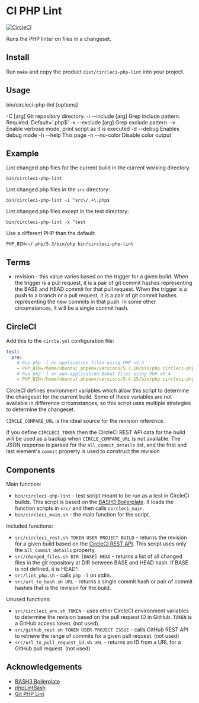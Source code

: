 # CI PHP Lint

[![CircleCI](https://circleci.com/gh/bangpound/ci-php-lint.svg?style=svg&circle-token=254a04057054e9674d8968f090fdac9930cf72b6)](https://circleci.com/gh/bangpound/ci-php-lint)

Runs the PHP linter on files in a changeset.

Install
-------

Run `make` and copy the product `dist/circleci-php-lint` into your project.

Usage
-----

bin/circleci-php-lint [options]

  -C           [arg] Git repository directory.
  -i --include [arg] Grep include pattern. Required. Default='\.php$'
  -x --exclude [arg] Grep exclude pattern.
  -v                 Enable verbose mode, print script as it is executed
  -d --debug         Enables debug mode
  -h --help          This page
  -n --no-color      Disable color output



Example
-------

Lint changed php files for the current build in the current working
directory.

```
bin/circleci-php-lint
```

Lint changed php files in the `src` directory:

```
bin/circleci-php-lint -i ^src\/.+\.php$
```

Lint changed php files except in the test directory:

```
bin/circleci-php-lint -x ^test
```

Use a different PHP than the default:

```
PHP_BIN=~/.php/5.3/bin/php bin/circleci-php-lint
```

## Terms

* revision - this value varies based on the trigger for a given build.
  When the trigger is a pull request, it is a pair of git commit hashes
  representing the BASE and HEAD commit for that pull request.
  When the trigger is a push to a branch or a pull request, it is a pair
  of git commit hashes representing the new commits in that push.
  In some other circumstances, it will be a single commit hash.

## CircleCI

Add this to the `circle.yml` configuration file:

```yaml
test:
  pre:
    # Run php -l on application files using PHP v5.3
    - PHP_BIN=/home/ubuntu/.phpenv/versions/5.3.10/bin/php circleci-php-lint -x '^features'
    # Run php -l on non-application Behat files using PHP v5.4
    - PHP_BIN=/home/ubuntu/.phpenv/versions/5.4.15/bin/php circleci-php-lint -i '^features/.+\.php$'
```

CircleCI defines environment variables which allow this script to determine the
changeset for the current build. Some of these variables are not available
in difference circumstances, so this script uses multiple strategies to
determine the changeset.

`CIRCLE_COMPARE_URL` is the ideal source for the revision reference.

If you define `CIRCLECI_TOKEN` then the CircleCI REST API data for the build
will be used as a backup when `CIRCLE_COMPARE_URL` is not available.
The JSON response is parsed for the `all_commit_details` list, and the first
and last element's `commit` property is used to construct the revision

Components
----------

Main function:

* `bin/circleci-php-lint` - test script meant to be run as a test in CircleCI builds.
  This script is based on the [BASH3 Boilerplate](http://bash3boilerplate.sh). It
  loads the function scripts in `src/` and then calls `circleci_main`.
* `bin/circleci_main.sh` - the main function for the script.

Included functions:

* `src/circleci_rest.sh TOKEN USER PROJECT BUILD` - returns the revision for a given
  build based on the [CircleCI REST API](https://circleci.com/docs/api/#build). This
  script uses only the `all_commit_details` property.
* `src/changed_files.sh DIR [BASE] HEAD` - returns a list of all changed files in
  the git repository at DIR between BASE and HEAD hash. If BASE is not defined, it
  is HEAD^.
* `src/lint_php.sh` - calls `php -l` on stdin.
* `src/url_to_hash.sh URL` - returns a single commit hash or pair of commit hashes
  that is the revision for the build.

Unused functions:

* `src/circleci_env.sh TOKEN` - uses other CircleCI environment variables to determine
  the revision based on the pull request ID in GitHub. `TOKEN` is a GitHub access
  token. (not used)
* `src/github_rest.sh TOKEN USER PROJECT ISSUE` - calls GitHub REST API to retrieve
  the range of commits for a given pull request. (not used)
* `src/url_to_pull_request_id.sh URL` - returns an ID from a URL for a GitHub pull
  request. (not used)

Acknowledgements
----------------

* [BASH3 Boilerplate](http://bash3boilerplate.sh)
* [phpLintBash](https://github.com/njoannidi/phpLintBash)
* [Git PHP Lint](https://github.com/M1ke/git-php-lint)
